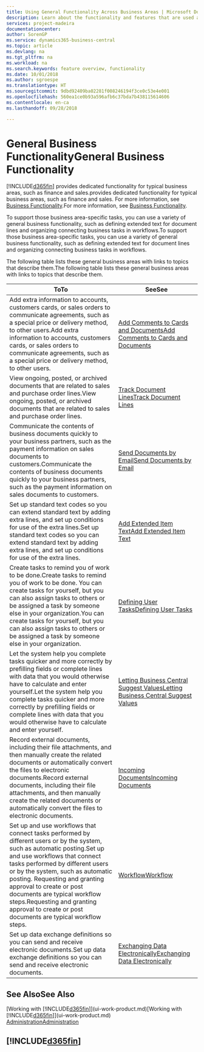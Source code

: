 ```yaml
---
title: Using General Functionality Across Business Areas | Microsoft Docs
description: Learn about the functionality and features that are used across business areas in Business Central .
services: project-madeira
documentationcenter: 
author: SorenGP
ms.service: dynamics365-business-central
ms.topic: article
ms.devlang: na
ms.tgt_pltfrm: na
ms.workload: na
ms.search.keywords: feature overview, functionality
ms.date: 10/01/2018
ms.author: sgroespe
ms.translationtype: HT
ms.sourcegitcommit: 9dbd92409ba02281f008246194f3ce0c53e4e001
ms.openlocfilehash: 560ea1ce0b93a596afb6c37bda7b438115614606
ms.contentlocale: en-ca
ms.lasthandoff: 09/28/2018

---
```

# <a name="general-business-functionality"></a><span data-ttu-id="a0267-103">General Business Functionality</span><span class="sxs-lookup"><span data-stu-id="a0267-103">General Business Functionality</span></span>
[!INCLUDE[d365fin](includes/d365fin_md.md)] <span data-ttu-id="a0267-104">provides dedicated functionality for typical business areas, such as finance and sales.</span><span class="sxs-lookup"><span data-stu-id="a0267-104">provides dedicated functionality for typical business areas, such as finance and sales.</span></span> <span data-ttu-id="a0267-105">For more information, see [Business Functionality](across-business-functionality.md).</span><span class="sxs-lookup"><span data-stu-id="a0267-105">For more information, see [Business Functionality](across-business-functionality.md).</span></span>

<span data-ttu-id="a0267-106">To support those business area-specific tasks, you can use a variety of general business functionality, such as defining extended text for document lines and organizing connecting business tasks in workflows.</span><span class="sxs-lookup"><span data-stu-id="a0267-106">To support those business area-specific tasks, you can use a variety of general business functionality, such as defining extended text for document lines and organizing connecting business tasks in workflows.</span></span>

<span data-ttu-id="a0267-107">The following table lists these general business areas with links to topics that describe them.</span><span class="sxs-lookup"><span data-stu-id="a0267-107">The following table lists these general business areas with links to topics that describe them.</span></span>

| <span data-ttu-id="a0267-108">To</span><span class="sxs-lookup"><span data-stu-id="a0267-108">To</span></span> | <span data-ttu-id="a0267-109">See</span><span class="sxs-lookup"><span data-stu-id="a0267-109">See</span></span> |
| --- | --- |
|<span data-ttu-id="a0267-110">Add extra information to accounts, customers cards, or sales orders to communicate agreements, such as a special price or delivery method, to other users.</span><span class="sxs-lookup"><span data-stu-id="a0267-110">Add extra information to accounts, customers cards, or sales orders to communicate agreements, such as a special price or delivery method, to other users.</span></span>|[<span data-ttu-id="a0267-111">Add Comments to Cards and Documents</span><span class="sxs-lookup"><span data-stu-id="a0267-111">Add Comments to Cards and Documents</span></span>](across-how-use-comments.md)| 
|<span data-ttu-id="a0267-112">View ongoing, posted, or archived documents that are related to sales and purchase order lines.</span><span class="sxs-lookup"><span data-stu-id="a0267-112">View ongoing, posted, or archived documents that are related to sales and purchase order lines.</span></span>|[<span data-ttu-id="a0267-113">Track Document Lines</span><span class="sxs-lookup"><span data-stu-id="a0267-113">Track Document Lines</span></span>](across-how-to-track-document-lines.md)|
| <span data-ttu-id="a0267-114">Communicate the contents of business documents quickly to your business partners, such as the payment information on sales documents to customers.</span><span class="sxs-lookup"><span data-stu-id="a0267-114">Communicate the contents of business documents quickly to your business partners, such as the payment information on sales documents to customers.</span></span> |[<span data-ttu-id="a0267-115">Send Documents by Email</span><span class="sxs-lookup"><span data-stu-id="a0267-115">Send Documents by Email</span></span>](ui-how-send-documents-email.md) |
| <span data-ttu-id="a0267-116">Set up standard text codes so you can extend standard text by adding extra lines, and set up conditions for use of the extra lines.</span><span class="sxs-lookup"><span data-stu-id="a0267-116">Set up standard text codes so you can extend standard text by adding extra lines, and set up conditions for use of the extra lines.</span></span> |[<span data-ttu-id="a0267-117">Add Extended Item Text</span><span class="sxs-lookup"><span data-stu-id="a0267-117">Add Extended Item Text</span></span>](ui-how-define-ext-text.md) |
|<span data-ttu-id="a0267-118">Create tasks to remind you of work to be done.</span><span class="sxs-lookup"><span data-stu-id="a0267-118">Create tasks to remind you of work to be done.</span></span> <span data-ttu-id="a0267-119">You can create tasks for yourself, but you can also assign tasks to others or be assigned a task by someone else in your organization.</span><span class="sxs-lookup"><span data-stu-id="a0267-119">You can create tasks for yourself, but you can also assign tasks to others or be assigned a task by someone else in your organization.</span></span>|[<span data-ttu-id="a0267-120">Defining User Tasks</span><span class="sxs-lookup"><span data-stu-id="a0267-120">Defining User Tasks</span></span>](across-user-tasks.md)|
|<span data-ttu-id="a0267-121">Let the system help you complete tasks quicker and more correctly by prefilling fields or complete lines with data that you would otherwise have to calculate and enter yourself.</span><span class="sxs-lookup"><span data-stu-id="a0267-121">Let the system help you complete tasks quicker and more correctly by prefilling fields or complete lines with data that you would otherwise have to calculate and enter yourself.</span></span>|[<span data-ttu-id="a0267-122">Letting Business Central Suggest Values</span><span class="sxs-lookup"><span data-stu-id="a0267-122">Letting Business Central Suggest Values</span></span>](ui-let-system-suggest-values.md)|
|<span data-ttu-id="a0267-123">Record external documents, including their file attachments, and then manually create the related documents or automatically convert the files to electronic documents.</span><span class="sxs-lookup"><span data-stu-id="a0267-123">Record external documents, including their file attachments, and then manually create the related documents or automatically convert the files to electronic documents.</span></span>|[<span data-ttu-id="a0267-124">Incoming Documents</span><span class="sxs-lookup"><span data-stu-id="a0267-124">Incoming Documents</span></span>](across-income-documents.md)|
|<span data-ttu-id="a0267-125">Set up and use workflows that connect tasks performed by different users or by the system, such as automatic posting.</span><span class="sxs-lookup"><span data-stu-id="a0267-125">Set up and use workflows that connect tasks performed by different users or by the system, such as automatic posting.</span></span> <span data-ttu-id="a0267-126">Requesting and granting approval to create or post documents are typical workflow steps.</span><span class="sxs-lookup"><span data-stu-id="a0267-126">Requesting and granting approval to create or post documents are typical workflow steps.</span></span>|[<span data-ttu-id="a0267-127">Workflow</span><span class="sxs-lookup"><span data-stu-id="a0267-127">Workflow</span></span>](across-workflow.md)|
| <span data-ttu-id="a0267-128">Set up data exchange definitions so you can send and receive electronic documents.</span><span class="sxs-lookup"><span data-stu-id="a0267-128">Set up data exchange definitions so you can send and receive electronic documents.</span></span> |[<span data-ttu-id="a0267-129">Exchanging Data Electronically</span><span class="sxs-lookup"><span data-stu-id="a0267-129">Exchanging Data Electronically</span></span>](across-data-exchange.md) |

## <a name="see-also"></a><span data-ttu-id="a0267-130">See Also</span><span class="sxs-lookup"><span data-stu-id="a0267-130">See Also</span></span>
<span data-ttu-id="a0267-131">[Working with [!INCLUDE[d365fin](includes/d365fin_md.md)]](ui-work-product.md)</span><span class="sxs-lookup"><span data-stu-id="a0267-131">[Working with [!INCLUDE[d365fin](includes/d365fin_md.md)]](ui-work-product.md)</span></span>  
[<span data-ttu-id="a0267-132">Administration</span><span class="sxs-lookup"><span data-stu-id="a0267-132">Administration</span></span>](admin-setup-and-administration.md)

## [!INCLUDE[d365fin](includes/free_trial_md.md)]  

